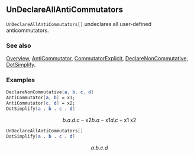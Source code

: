 ## UnDeclareAllAntiCommutators

`UnDeclareAllAntiCommutators[]` undeclares all user-defined anticommutators.

### See also

[Overview](Extra/FeynCalc.md), [AntiCommutator](AntiCommutator.md), [CommutatorExplicit](CommutatorExplicit.md), [DeclareNonCommutative](DeclareNonCommutative.md), [DotSimplify](DotSimplify.md).

### Examples

```mathematica
DeclareNonCommutative[a, b, c, d]
AntiCommutator[a, b] = x1;
AntiCommutator[c, d] = x2;
DotSimplify[a . b . c . d]
```

$$b.a.d.c-\text{x2} b.a-\text{x1} d.c+\text{x1} \;\text{x2}$$

```mathematica
UnDeclareAllAntiCommutators[]
DotSimplify[a . b . c . d]
```

$$a.b.c.d$$
